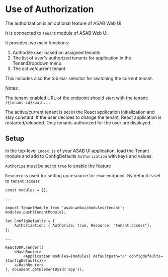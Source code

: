 # Use of Authorization

The authorization is an optional feature of ASAB Web UI.

It is connected to `Tenant` module of ASAB Web UI.

It provides two main functions:

 1. Authorize user based on assigned tenants
 2. The list of user's authorized tenants for application in the TenantDropdown menu
 3. The active/current tenant

This includes also the tob-bar selector for switching the current tenant.

Notes:

The tenant-enabled URL of the endpoint should start with the tenant: `/{tenant-id}/path...`

The active/current tenant is set in the React application initialization and stay constant.
If the user decides to change the tenant, React application is restarted/reloaded.
Only tenants authorized for the user are displayed.


## Setup

In the top-level `index.js` of your ASAB UI application, load the Tenant module and add to ConfigDefaults `Authorization` with keys and values.

`Authorize` must be set to `true` to enable the feature

`Resource` is used for setting up resource for `rbac` endpoint. By default is set to `tenant:access`

<!-- TODO: Set up also BASE_URL, Microservice, Subpaths, etc... -->

```
const modules = [];

...

import TenantModule from 'asab-webui/modules/tenant';
modules.push(TenantModule);

let ConfigDefaults = {
	Authorization: { Authorize: true, Resource: "tenant:access"},
};

...

ReactDOM.render((
	<HashRouter>
		<Application modules={modules} defaultpath="/" configdefaults={ConfigDefaults}/>
	</HashRouter>
), document.getElementById('app'));
```
